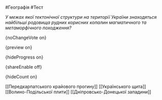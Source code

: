 #Географія #Тест

*У межах якої тектонічної структури на території України знаходяться  найбільші родовища рудних корисних копалин магматичного та  метаморфічного походження?*

{noChangeVote on}

{preview on}

{hideProgress on}

{shareEnable off}

{hideCount on}

[[Передкарпатського крайового прогину]]
[[Українського щита]]
[[Волино-Подільської плити]]
[[Дніпровсько-Донецької западини]]
